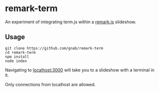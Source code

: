 # remark-term

An experiment of integrating term.js within a [remark.js](http://remarkjs.com) slideshow.

## Usage

```
git clone https://github.com/gnab/remark-term
cd remark-term
npm install
node index
```

Navigating to [localhost:3000](http://localhost:3000) will take you to
a slideshow with a terminal in it.

Only connections from localhost are allowed.
